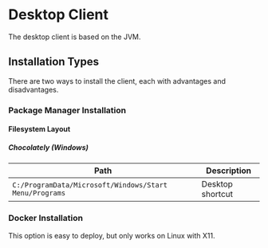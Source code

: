# Desktop Client

The desktop client is based on the JVM.

## Installation Types

There are two ways to install the client, each with advantages and
disadvantages.

### Package Manager Installation

#### Filesystem Layout

##### Chocolately (Windows)

| Path                                                   | Description      |
| ------------------------------------------------------ | ---------------- |
| `C:/ProgramData/Microsoft/Windows/Start Menu/Programs` | Desktop shortcut |

### Docker Installation

This option is easy to deploy, but only works on Linux with X11.

